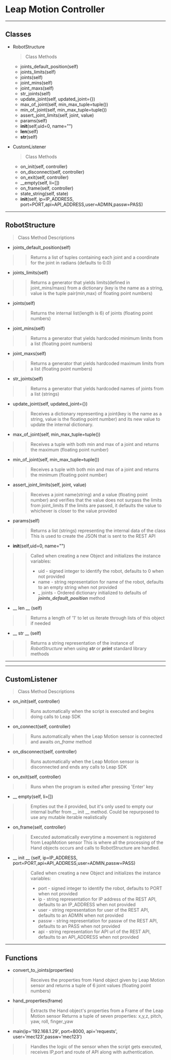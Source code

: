 # Leap Motion Controller

---

## Classes
- RobotStructure
  > Class Methods
  - joints_default_position(self)
  - joints_limits(self)
  - joints(self)
  - joint_mins(self)
  - joint_maxs(self)
  - str_joints(self)
  - update_joint(self, updated_joint={})
  - max_of_joint(self, min_max_tuple=tuple())
  - min_of_joint(self, min_max_tuple=tuple())
  - assert_joint_limits(self, joint, value)
  - params(self)
  - __init__(self,uid=0, name="")
  - __len__(self)
  - __str__(self)
  
- CustomListener
  > Class Methods
  - on_init(self, controller)
  - on_disconnect(self, controller)
  - on_exit(self, controller)
  - __empty(self, li=[])
  - on_frame(self, controller)
  - state_string(self, state)
  - __init__(self, ip=IP_ADDRESS, port=PORT,api=API_ADDRESS,user=ADMIN,passw=PASS)

---

## RobotStructure
> Class Method Descriptions
  - joints_default_position(self)
  >> Returns a list of tuples containing each joint and a coordinate for the joint in radians (defaults to 0.0)

  - joints_limits(self)
  >> Returns a generator that yields limits(defined in joint_mins/maxs) from a dictionary (key is the name as a string, value is the tuple pair(min,max) of floating point numbers)
  
  - joints(self)
  >> Returns the internal list(length is 6) of joints (floating point numbers)
  
  - joint_mins(self)
  >> Returns a generator that yields hardcoded minimum limits from a list (floating point numbers)
  
  - joint_maxs(self)
  >> Returns a generator that yields hardcoded maximum limits from a list (floating point numbers)
  
  - str_joints(self)
  >> Returns a generator that yields hardcoded names of joints from a list (strings)
  
  - update_joint(self, updated_joint={})
  >> Receives a dictionary representing a joint(key is the name as a string, value is the floating point number) and its new value to update the internal dictionary.
  
  - max_of_joint(self, min_max_tuple=tuple())
  >> Receives a tuple with both min and max of a joint and returns the maximum (floating point number)
  
  - min_of_joint(self, min_max_tuple=tuple())
  >> Receives a tuple with both min and max of a joint and returns the minimum (floating point number)
  
  - assert_joint_limits(self, joint, value)
  >> Receives a joint name(string) and a value (floating point number) and verifies that the value does not surpass the limits from joint_limits
  >> If the limits are passed, it defaults the value to whichever is closer to the value provided
  
  - params(self)
  >> Returns a list (strings) representing the internal data of the class
  >> This is used to create the JSON that is sent to the REST API
  
  - __init__(self,uid=0, name="")
  >> Called when creating a new Object and initializes the instance variables:
  >>  - uid - signed integer to identify the robot, defaults to 0 when not provided
  >>  - name - string representation for name  of the robot, defaults to an empty string when not provided
  >> - _ joints - Ordered dictionary initialized to defaults of _**joints_default_position**_ method
  
  - __ len __ (self)
  >> Returns a length of '1' to let us iterate through lists of this object if needed
  
  - __ str __ (self)
  >> Returns a string representation of the instance of _RobotStructure_ when using _**str**_ or _**print**_ standard library methods

---

---

## CustomListener
> Class Method Descriptions

  - on_init(self, controller)
  >> Runs automatically when the script is executed and begins doing calls to Leap SDK
  
  - on_connect(self, controller)
  >> Runs automatically when the Leap Motion sensor is connected and awaits _on_frame_ method
  
  - on_disconnect(self, controller)
  >> Runs automatically when the Leap Motion sensor is disconnected and ends any calls to Leap SDK
  
  - on_exit(self, controller)
  >> Runs when the program is exited after pressing 'Enter' key
  
  - __ empty(self, li=[])
  >> Empties out the _li_ provided, but it's only used to empty our internal buffer from __ init __ method. Could be repurposed to use any mutable iterable realistically
  
  - on_frame(self, controller)
  >> Executed automatically everytime a movement is registered from LeapMotion sensor
  >> This is where all the processing of the Hand objects occurs and calls to RobotStructure are handled.
  
  - __ init __ (self, ip=IP_ADDRESS, port=PORT,api=API_ADDRESS,user=ADMIN,passw=PASS)
  >> Called when creating a new Object and initializes the instance variables:
  >>  - port - signed integer to identify the robot, defaults to PORT when not provided
  >>  - ip - string representation for IP address  of the REST API, defaults to an IP_ADDRESS when not provided
  >>  - user - string representation for user of the REST API, defaults to an ADMIN when not provided
  >>  - passw - string representation for passw of the REST API, defaults to an PASS when not provided
  >>  - api - string representation for API url  of the REST API, defaults to an API_ADDRESS when not provided


---

## Functions
- convert_to_joints(properties)
>> Receives the properties from Hand object given by Leap Motion sensor and returns a tuple of 6  joint values (floating point numbers)

- hand_properties(frame)
>> Extracts the Hand object's properties from a Frame of the Leap Motion sensor
>> Returns a  tuple of seven properties: x,y,z, pitch, yaw, roll, finger_yaw

- main(ip='192.168.1.29', port=8000, api='requests', user='mec123',passw='mec123')
>> Handles the logic of the sensor when the script gets executed, receives IP,port and route of API along with authentication. 

